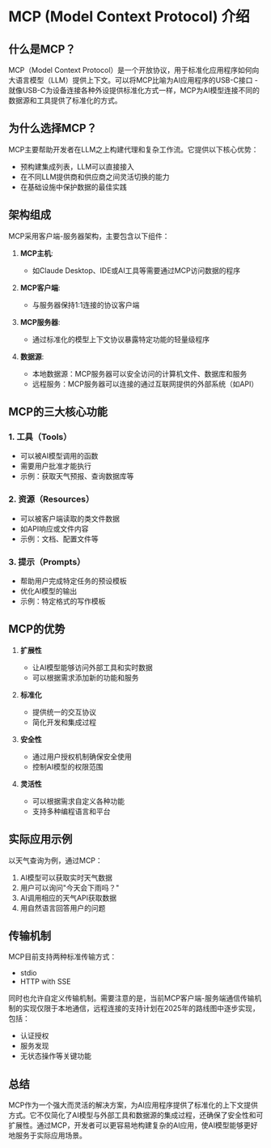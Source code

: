 # MCP (Model Context Protocol) 介绍

## 什么是MCP？



MCP（Model Context Protocol）是一个开放协议，用于标准化应用程序如何向大语言模型（LLM）提供上下文。可以将MCP比喻为AI应用程序的USB-C接口 - 就像USB-C为设备连接各种外设提供标准化方式一样，MCP为AI模型连接不同的数据源和工具提供了标准化的方式。

## 为什么选择MCP？

MCP主要帮助开发者在LLM之上构建代理和复杂工作流。它提供以下核心优势：

- 预构建集成列表，LLM可以直接接入
- 在不同LLM提供商和供应商之间灵活切换的能力
- 在基础设施中保护数据的最佳实践

## 架构组成

MCP采用客户端-服务器架构，主要包含以下组件：

1. **MCP主机**: 
   - 如Claude Desktop、IDE或AI工具等需要通过MCP访问数据的程序

2. **MCP客户端**: 
   - 与服务器保持1:1连接的协议客户端

3. **MCP服务器**: 
   - 通过标准化的模型上下文协议暴露特定功能的轻量级程序

4. **数据源**:
   - 本地数据源：MCP服务器可以安全访问的计算机文件、数据库和服务
   - 远程服务：MCP服务器可以连接的通过互联网提供的外部系统（如API）

## MCP的三大核心功能

### 1. 工具（Tools）
- 可以被AI模型调用的函数
- 需要用户批准才能执行
- 示例：获取天气预报、查询数据库等

### 2. 资源（Resources）
- 可以被客户端读取的类文件数据
- 如API响应或文件内容
- 示例：文档、配置文件等

### 3. 提示（Prompts）
- 帮助用户完成特定任务的预设模板
- 优化AI模型的输出
- 示例：特定格式的写作模板

## MCP的优势

1. **扩展性**
   - 让AI模型能够访问外部工具和实时数据
   - 可以根据需求添加新的功能和服务

2. **标准化**
   - 提供统一的交互协议
   - 简化开发和集成过程

3. **安全性**
   - 通过用户授权机制确保安全使用
   - 控制AI模型的权限范围

4. **灵活性**
   - 可以根据需求自定义各种功能
   - 支持多种编程语言和平台

## 实际应用示例

以天气查询为例，通过MCP：
1. AI模型可以获取实时天气数据
2. 用户可以询问"今天会下雨吗？"
3. AI调用相应的天气API获取数据
4. 用自然语言回答用户的问题

## 传输机制

MCP目前支持两种标准传输方式：
- stdio
- HTTP with SSE

同时也允许自定义传输机制。需要注意的是，当前MCP客户端-服务端通信传输机制的实现仅限于本地通信，远程连接的支持计划在2025年的路线图中逐步实现，包括：
- 认证授权
- 服务发现
- 无状态操作等关键功能

## 总结

MCP作为一个强大而灵活的解决方案，为AI应用程序提供了标准化的上下文提供方式。它不仅简化了AI模型与外部工具和数据源的集成过程，还确保了安全性和可扩展性。通过MCP，开发者可以更容易地构建复杂的AI应用，使AI模型能够更好地服务于实际应用场景。 